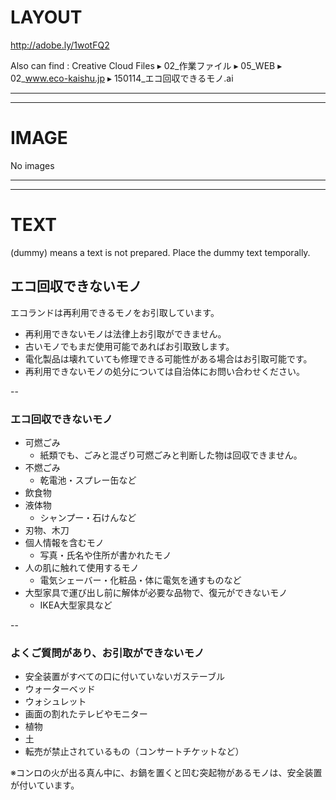 # LAYOUT

http://adobe.ly/1wotFQ2

Also can find : Creative Cloud Files ▸ 02_作業ファイル ▸ 05_WEB ▸ 02_www.eco-kaishu.jp ▸ 150114_エコ回収できるモノ.ai

------------------------------------------
------------------------------------------

# IMAGE

No images

------------------------------------------
------------------------------------------

# TEXT

(dummy) means a text is not prepared.
Place the dummy text temporally.

## エコ回収できないモノ

エコランドは再利用できるモノをお引取しています。

* 再利用できないモノは法律上お引取ができません。
* 古いモノでもまだ使用可能であればお引取致します。
* 電化製品は壊れていても修理できる可能性がある場合はお引取可能です。
* 再利用できないモノの処分については自治体にお問い合わせください。

--

### エコ回収できないモノ

* 可燃ごみ
	* 紙類でも、ごみと混ざり可燃ごみと判断した物は回収できません。
* 不燃ごみ
	* 乾電池・スプレー缶など
* 飲食物
* 液体物
	* シャンプー・石けんなど
* 刃物、木刀
* 個人情報を含むモノ
	* 写真・氏名や住所が書かれたモノ
* 人の肌に触れて使用するモノ
	* 電気シェーバー・化粧品・体に電気を通すものなど
* 大型家具で運び出し前に解体が必要な品物で、復元ができないモノ
	* IKEA大型家具など

--

### よくご質問があり、お引取ができないモノ

* 安全装置がすべての口に付いていないガステーブル
* ウォーターベッド
* ウォシュレット
* 画面の割れたテレビやモニター
* 植物
* 土
* 転売が禁止されているもの（コンサートチケットなど）

※コンロの火が出る真ん中に、お鍋を置くと凹む突起物があるモノは、安全装置が付いています。